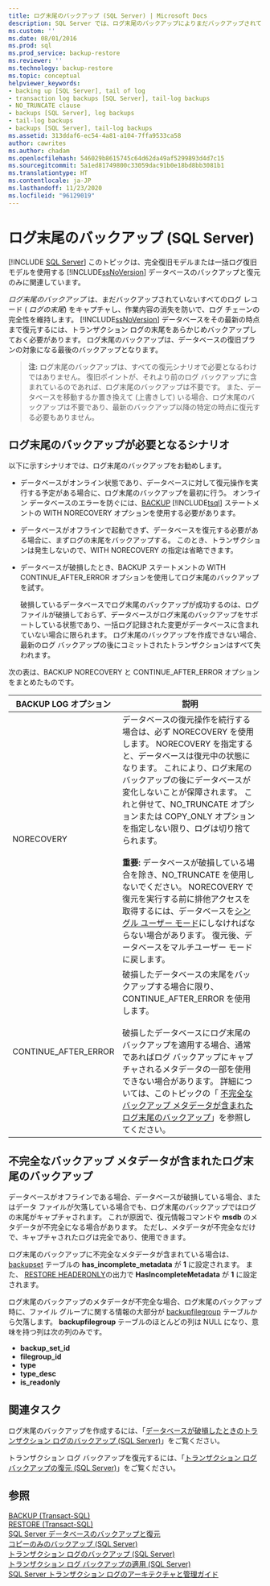 ```yaml
---
title: ログ末尾のバックアップ (SQL Server) | Microsoft Docs
description: SQL Server では、ログ末尾のバックアップによりまだバックアップされていないすべてのログ レコードがキャプチャされることで、データ損失が防がれ、ログ チェーンの完全性が維持されます。
ms.custom: ''
ms.date: 08/01/2016
ms.prod: sql
ms.prod_service: backup-restore
ms.reviewer: ''
ms.technology: backup-restore
ms.topic: conceptual
helpviewer_keywords:
- backing up [SQL Server], tail of log
- transaction log backups [SQL Server], tail-log backups
- NO_TRUNCATE clause
- backups [SQL Server], log backups
- tail-log backups
- backups [SQL Server], tail-log backups
ms.assetid: 313ddaf6-ec54-4a81-a104-7ffa9533ca58
author: cawrites
ms.author: chadam
ms.openlocfilehash: 546029b8615745c64d62da49af5299893d4d7c15
ms.sourcegitcommit: 5a1ed81749800c33059dac91b0e18bd8bb3081b1
ms.translationtype: HT
ms.contentlocale: ja-JP
ms.lasthandoff: 11/23/2020
ms.locfileid: "96129019"
---
```

# <a name="tail-log-backups-sql-server"></a>ログ末尾のバックアップ (SQL Server)
 [!INCLUDE [SQL Server](../../includes/applies-to-version/sqlserver.md)]
  このトピックは、完全復旧モデルまたは一括ログ復旧モデルを使用する [!INCLUDE[ssNoVersion](../../includes/ssnoversion-md.md)] データベースのバックアップと復元のみに関連しています。  
  
 *ログ末尾のバックアップ* は、まだバックアップされていないすべてのログ レコード ( *ログの末尾*) をキャプチャし、作業内容の消失を防いで、ログ チェーンの完全性を維持します。 [!INCLUDE[ssNoVersion](../../includes/ssnoversion-md.md)] データベースをその最新の時点まで復元するには、トランザクション ログの末尾をあらかじめバックアップしておく必要があります。 ログ末尾のバックアップは、データベースの復旧プランの対象になる最後のバックアップとなります。  
  
> **注:** ログ末尾のバックアップは、すべての復元シナリオで必要となるわけではありません。 復旧ポイントが、それより前のログ バックアップに含まれているのであれば、ログ末尾のバックアップは不要です。 また、データベースを移動するか置き換えて (上書きして) いる場合、ログ末尾のバックアップは不要であり、最新のバックアップ以降の特定の時点に復元する必要もありません。  
  
   ##  <a name="scenarios-that-require-a-tail-log-backup"></a><a name="TailLogScenarios"></a> ログ末尾のバックアップが必要となるシナリオ  
 以下に示すシナリオでは、ログ末尾のバックアップをお勧めします。  
  
-   データベースがオンライン状態であり、データベースに対して復元操作を実行する予定がある場合に、ログ末尾のバックアップを最初に行う。 オンライン データベースのエラーを防ぐには、[BACKUP](../../t-sql/statements/backup-transact-sql.md) [!INCLUDE[tsql](../../includes/tsql-md.md)] ステートメントの WITH NORECOVERY オプションを使用する必要があります。  
  
-   データベースがオフラインで起動できず、データベースを復元する必要がある場合に、まずログの末尾をバックアップする。 このとき、トランザクションは発生しないので、WITH NORECOVERY の指定は省略できます。  
  
-   データベースが破損したとき、BACKUP ステートメントの WITH CONTINUE_AFTER_ERROR オプションを使用してログ末尾のバックアップを試す。  
  
     破損しているデータベースでログ末尾のバックアップが成功するのは、ログ ファイルが破損しておらず、データベースがログ末尾のバックアップをサポートしている状態であり、一括ログ記録された変更がデータベースに含まれていない場合に限られます。 ログ末尾のバックアップを作成できない場合、最新のログ バックアップの後にコミットされたトランザクションはすべて失われます。  
  
 次の表は、BACKUP NORECOVERY と CONTINUE_AFTER_ERROR オプションをまとめたものです。  
  
|BACKUP LOG オプション|説明|  
|-----------------------|--------------|  
|NORECOVERY|データベースの復元操作を続行する場合は、必ず NORECOVERY を使用します。 NORECOVERY を指定すると、データベースは復元中の状態になります。 これにより、ログ末尾のバックアップの後にデータベースが変化しないことが保障されます。 これと併せて、NO_TRUNCATE オプションまたは COPY_ONLY オプションを指定しない限り、ログは切り捨てられます。<br /><br /> **重要:** データベースが破損している場合を除き、NO_TRUNCATE を使用しないでください。 NORECOVERY で復元を実行する前に排他アクセスを取得するには、データベースを[シングル ユーザー モード](../../relational-databases/databases/set-a-database-to-single-user-mode.md)にしなければならない場合があります。 復元後、データベースをマルチユーザー モードに戻します。 |  
|CONTINUE_AFTER_ERROR|破損したデータベースの末尾をバックアップする場合に限り、CONTINUE_AFTER_ERROR を使用します。<br /><br /> 破損したデータベースにログ末尾のバックアップを適用する場合、通常であればログ バックアップにキャプチャされるメタデータの一部を使用できない場合があります。 詳細については、このトピックの「 [不完全なバックアップ メタデータが含まれたログ末尾のバックアップ](#IncompleteMetadata)」を参照してください。|  
  
##  <a name="tail-log-backups-that-have-incomplete-backup-metadata"></a><a name="IncompleteMetadata"></a> 不完全なバックアップ メタデータが含まれたログ末尾のバックアップ  
 データベースがオフラインである場合、データベースが破損している場合、またはデータ ファイルが欠落している場合でも、ログ末尾のバックアップではログの末尾がキャプチャされます。 これが原因で、復元情報コマンドや **msdb** のメタデータが不完全になる場合があります。 ただし、メタデータが不完全なだけで、キャプチャされたログは完全であり、使用できます。  
  
 ログ末尾のバックアップに不完全なメタデータが含まれている場合は、 [backupset](../../relational-databases/system-tables/backupset-transact-sql.md) テーブルの **has_incomplete_metadata** が **1** に設定されます。 また、 [RESTORE HEADERONLY](../../t-sql/statements/restore-statements-headeronly-transact-sql.md)の出力で **HasIncompleteMetadata** が **1** に設定されます。  
  
 ログ末尾のバックアップのメタデータが不完全な場合、ログ末尾のバックアップ時に、ファイル グループに関する情報の大部分が [backupfilegroup](../../relational-databases/system-tables/backupfilegroup-transact-sql.md) テーブルから欠落します。 **backupfilegroup** テーブルのほとんどの列は NULL になり、意味を持つ列は次の列のみです。  
  
-   **backup_set_id**  
-   **filegroup_id**  
-   **type**  
-   **type_desc**  
-   **is_readonly**  
  
##  <a name="related-tasks"></a><a name="RelatedTasks"></a> 関連タスク  
 ログ末尾のバックアップを作成するには、「[データベースが破損したときのトランザクション ログのバックアップ &#40;SQL Server&#41;](../../relational-databases/backup-restore/back-up-the-transaction-log-when-the-database-is-damaged-sql-server.md)」をご覧ください。  
  
 トランザクション ログ バックアップを復元するには、「[トランザクション ログ バックアップの復元 &#40;SQL Server&#41;](../../relational-databases/backup-restore/restore-a-transaction-log-backup-sql-server.md)」をご覧ください。  
    
## <a name="see-also"></a>参照  
 [BACKUP &#40;Transact-SQL&#41;](../../t-sql/statements/backup-transact-sql.md)   
 [RESTORE &#40;Transact-SQL&#41;](../../t-sql/statements/restore-statements-transact-sql.md)   
 [SQL Server データベースのバックアップと復元](../../relational-databases/backup-restore/back-up-and-restore-of-sql-server-databases.md)   
 [コピーのみのバックアップ &#40;SQL Server&#41;](../../relational-databases/backup-restore/copy-only-backups-sql-server.md)   
 [トランザクション ログのバックアップ &#40;SQL Server&#41;](../../relational-databases/backup-restore/transaction-log-backups-sql-server.md)   
 [トランザクション ログ バックアップの適用 &#40;SQL Server&#41;](../../relational-databases/backup-restore/apply-transaction-log-backups-sql-server.md)    
 [SQL Server トランザクション ログのアーキテクチャと管理ガイド](../../relational-databases/sql-server-transaction-log-architecture-and-management-guide.md)
  
